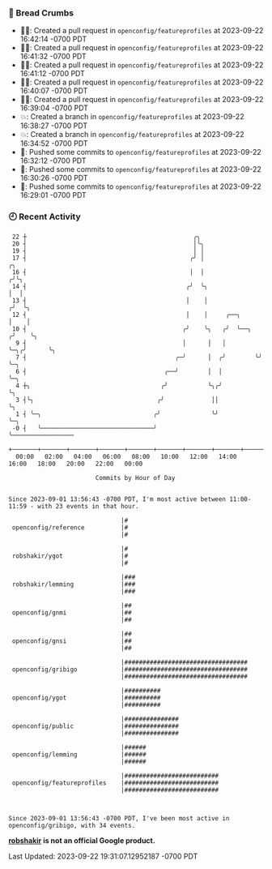 ### 🍞 Bread Crumbs

 * ✍🏼: Created a pull request in `openconfig/featureprofiles` at 2023-09-22 16:42:14 -0700 PDT
 * ✍🏼: Created a pull request in `openconfig/featureprofiles` at 2023-09-22 16:41:32 -0700 PDT
 * ✍🏼: Created a pull request in `openconfig/featureprofiles` at 2023-09-22 16:41:12 -0700 PDT
 * ✍🏼: Created a pull request in `openconfig/featureprofiles` at 2023-09-22 16:40:07 -0700 PDT
 * ✍🏼: Created a pull request in `openconfig/featureprofiles` at 2023-09-22 16:39:04 -0700 PDT
 * 💥: Created a branch in `openconfig/featureprofiles` at 2023-09-22 16:38:27 -0700 PDT
 * 💥: Created a branch in `openconfig/featureprofiles` at 2023-09-22 16:34:52 -0700 PDT
 * 🚢: Pushed some commits to `openconfig/featureprofiles` at 2023-09-22 16:32:12 -0700 PDT
 * 🚢: Pushed some commits to `openconfig/featureprofiles` at 2023-09-22 16:30:26 -0700 PDT
 * 🚢: Pushed some commits to `openconfig/featureprofiles` at 2023-09-22 16:29:01 -0700 PDT

### 🕘 Recent Activity
```
 22 ┼                                              ╭╮
 20 ┤                                              │╰╮
 19 ┤                                              │ │
 17 ┤                                             ╭╯ │                   ╭╮
 16 ┤                                             │  │                  ╭╯╰╮
 14 ┤                                            ╭╯  ╰╮                 │  │
 13 ┤                                            │    │                ╭╯  ╰╮
 12 ┤                                            │    │     ╭──╮       │    │
 10 ┤                                           ╭╯    ╰╮   ╭╯  ╰──╮   ╭╯    ╰╮
  9 ┤                                           │      │   │      ╰─╮╭╯      ╰╮
  7 ┤                                         ╭─╯      │  ╭╯        ╰╯        ╰─╮
  6 ┤                                      ╭──╯        │  │                     ╰─╮
  4 ┼╮                                    ╭╯           ╰╮╭╯                       ╰╮
  3 ┤╰╮                                  ╭╯             ││                         ╰╮
  1 ┤ ╰─╮                               ╭╯              ╰╯                          ╰─╮
 -0 ┤   ╰───────────────────────────────╯                                             ╰─────────────────
    +───────+───────+───────+───────+───────+───────+───────+───────+───────+───────+───────+───────+────
  00:00   02:00   04:00   06:00   08:00   10:00   12:00   14:00   16:00   18:00   20:00   22:00   00:00   

						Commits by Hour of Day


Since 2023-09-01 13:56:43 -0700 PDT, I'm most active between 11:00-11:59 - with 23 events in that hour.

```



```
                               |#
 openconfig/reference          |#
                               |#

                               |#
 robshakir/ygot                |#
                               |#

                               |###
 robshakir/lemming             |###
                               |###

                               |##
 openconfig/gnmi               |##
                               |##

                               |##
 openconfig/gnsi               |##
                               |##

                               |##################################
 openconfig/gribigo            |##################################
                               |##################################

                               |##########
 openconfig/ygot               |##########
                               |##########

                               |###############
 openconfig/public             |###############
                               |###############

                               |######
 openconfig/lemming            |######
                               |######

                               |##########################
 openconfig/featureprofiles    |##########################
                               |##########################



Since 2023-09-01 13:56:43 -0700 PDT, I've been most active in openconfig/gribigo, with 34 events.

```
**[robshakir](mailto:robjs@google.com) is not an official Google product.**  


Last Updated: 2023-09-22 19:31:07.12952187 -0700 PDT
